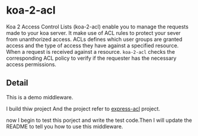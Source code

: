 # koa-2-acl

Koa 2 Access Control Lists (koa-2-acl) enable you to manage the requests made to your koa server. It make use of ACL rules to protect your sever from unanthorized access. ACLs defines which user groups are granted access and the type of access they have against a specified resource. When a request is received against a resource. `koa-2-acl` checks the corresponding ACL policy to verify if the requester has the necessary access permissions.

## Detail

This is a demo middleware. 

I build thiw project And the project refer to [express-acl](https://github.com/nyambati/express-acl) project.

now I begin to test this porject and write the test code.Then I will update the README to tell you how to use this middleware.